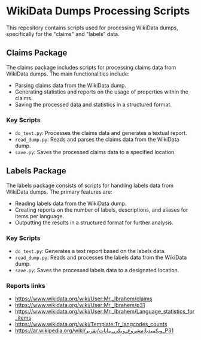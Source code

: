 # WikiData Dumps Processing Scripts

This repository contains scripts used for processing WikiData dumps, specifically for the "claims" and "labels" data.

## Claims Package

The claims package includes scripts for processing claims data from WikiData dumps. The main functionalities include:

- Parsing claims data from the WikiData dump.
- Generating statistics and reports on the usage of properties within the claims.
- Saving the processed data and statistics in a structured format.

### Key Scripts

- `do_text.py`: Processes the claims data and generates a textual report.
- `read_dump.py`: Reads and parses the claims data from the WikiData dump.
- `save.py`: Saves the processed claims data to a specified location.

## Labels Package

The labels package consists of scripts for handling labels data from WikiData dumps. The primary features are:

- Reading labels data from the WikiData dump.
- Creating reports on the number of labels, descriptions, and aliases for items per language.
- Outputting the results in a structured format for further analysis.

### Key Scripts

- `do_text.py`: Generates a text report based on the labels data.
- `read_dump.py`: Reads and processes the labels data from the WikiData dump.
- `save.py`: Saves the processed labels data to a designated location.

### Reports links
* https://www.wikidata.org/wiki/User:Mr._Ibrahem/claims
* https://www.wikidata.org/wiki/User:Mr._Ibrahem/p31
* https://www.wikidata.org/wiki/User:Mr._Ibrahem/Language_statistics_for_items
* https://www.wikidata.org/wiki/Template:Tr_langcodes_counts
* https://ar.wikipedia.org/wiki/ويكيبيديا:مشروع_ويكي_بيانات/تقرير_P31
